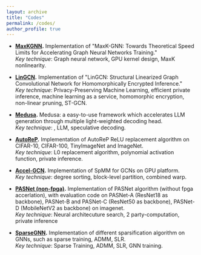 ```yaml
---
layout: archive
title: "Codes"
permalink: /codes/
author_profile: true
---
```


- **[MaxKGNN](https://github.com/harveyp123/MaxK-GNN).** Implementation of "MaxK-GNN: Towards Theoretical Speed Limits for Accelerating Graph Neural Networks Training."\
*Key technique*: Graph neural network, GPU kernel design, MaxK nonlinearity.


- **[LinGCN](https://github.com/harveyp123/LinGCN-Neurips23).** Implementation of "LinGCN: Structural Linearized Graph Convolutional Network for Homomorphically Encrypted Inference."\
*Key technique*: Privacy-Preserving Machine Learning, efficient private inference, machine learning as a service, homomorphic encryption, non-linear pruning, ST-GCN.

- **[Medusa](https://github.com/FasterDecoding/Medusa).** Medusa: a easy-to-use framework which accelerates LLM generation through multiple light-weighted decoding head.\
*Key technique*: , LLM, speculative decoding.

- **[AutoReP](https://github.com/harveyp123/AutoReP).** Implementation of AutoReP ReLU replacement algorithm on CIFAR-10, CIFAR-100, TinyImageNet and ImageNet.\
*Key technique*: L0 replacement algorithm, polynomial activation function, private inference.

- **[Accel-GCN](https://github.com/xiexi1990/iccad-accel-gnn).** Implementation of SpMM for GCNs on GPU platform. \
*Key technique*: degree sorting, block-level partition, combined warp. 


- **[PASNet (non-fpga)](https://github.com/HarveyP123/PASNet-DAC2023).** Implementation of PASNet algorithm (without fpga accerlation), with evaluation code on PASNet-A (ResNet18 as backbone), PASNet-B and PASNet-C (ResNet50 as backbone), PASNet-D (MobileNetV2 as backbone) on imagenet. \
*Key technique*: Neural architecuture search, 2 party-computation, private inference

- **[SparseGNN](https://github.com/harveyp123/ICCD_SpTrn_SLR).** Implementation of different sparsification algorithm on GNNs, such as sparse training, ADMM, SLR. \
*Key technique*: Sparse Training, ADMM, SLR, GNN training.

